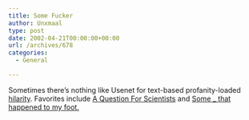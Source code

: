 ```yaml
---
title: Some Fucker
author: Unxmaal
type: post
date: 2002-04-21T00:00:00+00:00
url: /archives/678
categories:
  - General

---
```

Sometimes there&#8217;s nothing like Usenet for text-based profanity-loaded [hilarity][1]. Favorites include [A Question For Scientists][2] and [Some <U></U> <U></U>_ that happened to my foot.][3]

 [1]: http://groups.google.com/groups?q=author:fucker%40meatrobot.com&hl=en&lr=lang_en&safe=off&filter=0
 [2]: http://groups.google.com/groups?q=author:fucker%40meatrobot.com&hl=en&lr=lang_en&safe=off&selm=0dorbukl3cllibra9pjp3duiq43h8o8tfd%404ax.com&rnum=4&filter=0
 [3]: http://groups.google.com/groups?q=author:fucker%40meatrobot.com&hl=en&lr=lang_en&safe=off&selm=1d9cbu4iuctbmknmm8geb5dj4r2vvtehnt%404ax.com&rnum=7&filter=0 "Expletives deleted. My little brother reads my page. So piss off."
